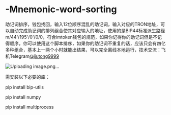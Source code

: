 # -Mnemonic-word-sorting
助记词排序，钱包找回，输入12位顺序混乱的助记词，输入对应的TRON地址，可以自动完成助记词的排列组合使其对应输入的地址，使用的是BIP44标准派生路径 m/44'/195'/0'/0/0，符合imtoken钱包的规范，如果你记得你的助记词但是不记得顺序，你可以使用这个脚本排序，如果你的助记词不重复的话，应该只会有四亿多种组合，基本上一两个小时就能出结果，可以完全离线本地运行，技术交流：飞机Telegram[@jiutong9999](https://t.me/jiutong9999)

![Uploading image.png…]()


需安装以下必要的库：

pip install bip-utils

pip install numpy

pip install multiprocess
